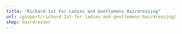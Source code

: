```yaml
---
title: "Richard 1st For Ladies and Gentlemens Hairdressing"
url: /gosport/richard-1st-for-ladies-and-gentlemens-hairdressing/
shop: hairdresser
---
```

